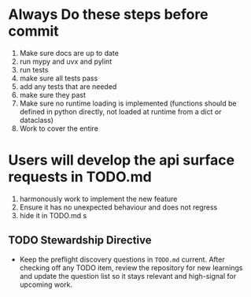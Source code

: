 # Always Do these steps before commit
1. Make sure docs are up to date
2. run mypy and uvx and pylint
3. run tests
4. make sure all tests pass
5. add any tests that are needed
6. make sure they past
7. Make sure no runtime loading is implemented (functions should be defined in python directly, not loaded at runtime from a dict or dataclass)
8. Work to cover the entire

# Users will develop the api surface requests in TODO.md
1. harmonously work to implement the new feature
2. Ensure it has no unexpected behaviour and does not regress
3. hide it in TODO.md
s
## TODO Stewardship Directive
- Keep the preflight discovery questions in `TODO.md` current. After checking off any TODO item, review the repository for new learnings and update the question list so it stays relevant and high-signal for upcoming work.
